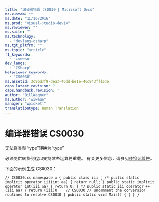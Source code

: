 ```yaml
---
title: "编译器错误 CS0030 | Microsoft Docs"
ms.custom: ""
ms.date: "11/16/2016"
ms.prod: "visual-studio-dev14"
ms.reviewer: ""
ms.suite: ""
ms.technology: 
  - "devlang-csharp"
ms.tgt_pltfrm: ""
ms.topic: "article"
f1_keywords: 
  - "CS0030"
dev_langs: 
  - "CSharp"
helpviewer_keywords: 
  - "CS0030"
ms.assetid: 3c9bd3f9-dea2-46dd-be1e-46c843ffd3de
caps.latest.revision: 7
caps.handback.revision: 7
author: "BillWagner"
ms.author: "wiwagn"
manager: "wpickett"
translationtype: Human Translation
---
```

# 编译器错误 CS0030
无法将类型“type”转换为“type”  
  
 必须提供转换例程以支持某些运算符重载。 有关更多信息，请参见[转换运算符](../../csharp/programming-guide/statements-expressions-operators/conversion-operators.md)。  
  
 下面的示例生成 CS0030：  
  
```  
// CS0030.cs namespace x { public class iii { /* public static implicit operator iii(int aa) { return null; } public static implicit operator int(iii aa) { return 0; } */ public static iii operator ++(iii aa) { return (iii)0;   // CS0030 // uncomment the conversion routines to resolve CS0030 } public static void Main() { } } }  
```